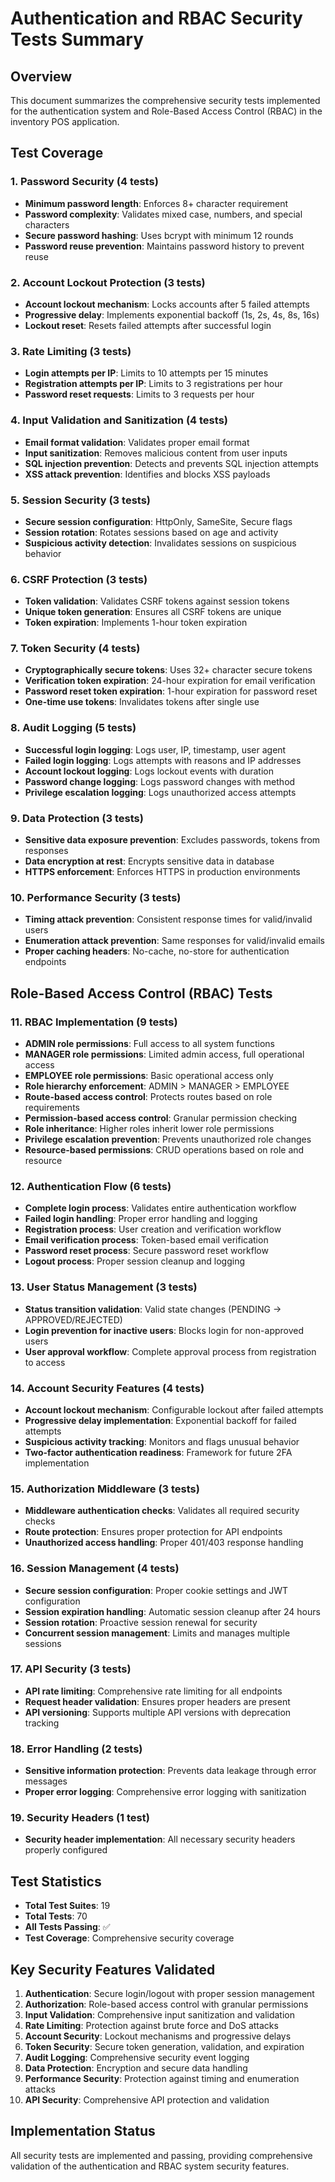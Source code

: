 # Authentication and RBAC Security Tests Summary

## Overview

This document summarizes the comprehensive security tests implemented for the authentication system and Role-Based Access Control (RBAC) in the inventory POS application.

## Test Coverage

### 1. Password Security (4 tests)

- **Minimum password length**: Enforces 8+ character requirement
- **Password complexity**: Validates mixed case, numbers, and special characters
- **Secure password hashing**: Uses bcrypt with minimum 12 rounds
- **Password reuse prevention**: Maintains password history to prevent reuse

### 2. Account Lockout Protection (3 tests)

- **Account lockout mechanism**: Locks accounts after 5 failed attempts
- **Progressive delay**: Implements exponential backoff (1s, 2s, 4s, 8s, 16s)
- **Lockout reset**: Resets failed attempts after successful login

### 3. Rate Limiting (3 tests)

- **Login attempts per IP**: Limits to 10 attempts per 15 minutes
- **Registration attempts per IP**: Limits to 3 registrations per hour
- **Password reset requests**: Limits to 3 requests per hour

### 4. Input Validation and Sanitization (4 tests)

- **Email format validation**: Validates proper email format
- **Input sanitization**: Removes malicious content from user inputs
- **SQL injection prevention**: Detects and prevents SQL injection attempts
- **XSS attack prevention**: Identifies and blocks XSS payloads

### 5. Session Security (3 tests)

- **Secure session configuration**: HttpOnly, SameSite, Secure flags
- **Session rotation**: Rotates sessions based on age and activity
- **Suspicious activity detection**: Invalidates sessions on suspicious behavior

### 6. CSRF Protection (3 tests)

- **Token validation**: Validates CSRF tokens against session tokens
- **Unique token generation**: Ensures all CSRF tokens are unique
- **Token expiration**: Implements 1-hour token expiration

### 7. Token Security (4 tests)

- **Cryptographically secure tokens**: Uses 32+ character secure tokens
- **Verification token expiration**: 24-hour expiration for email verification
- **Password reset token expiration**: 1-hour expiration for password reset
- **One-time use tokens**: Invalidates tokens after single use

### 8. Audit Logging (5 tests)

- **Successful login logging**: Logs user, IP, timestamp, user agent
- **Failed login logging**: Logs attempts with reasons and IP addresses
- **Account lockout logging**: Logs lockout events with duration
- **Password change logging**: Logs password changes with method
- **Privilege escalation logging**: Logs unauthorized access attempts

### 9. Data Protection (3 tests)

- **Sensitive data exposure prevention**: Excludes passwords, tokens from responses
- **Data encryption at rest**: Encrypts sensitive data in database
- **HTTPS enforcement**: Enforces HTTPS in production environments

### 10. Performance Security (3 tests)

- **Timing attack prevention**: Consistent response times for valid/invalid users
- **Enumeration attack prevention**: Same responses for valid/invalid emails
- **Proper caching headers**: No-cache, no-store for authentication endpoints

## Role-Based Access Control (RBAC) Tests

### 11. RBAC Implementation (9 tests)

- **ADMIN role permissions**: Full access to all system functions
- **MANAGER role permissions**: Limited admin access, full operational access
- **EMPLOYEE role permissions**: Basic operational access only
- **Role hierarchy enforcement**: ADMIN > MANAGER > EMPLOYEE
- **Route-based access control**: Protects routes based on role requirements
- **Permission-based access control**: Granular permission checking
- **Role inheritance**: Higher roles inherit lower role permissions
- **Privilege escalation prevention**: Prevents unauthorized role changes
- **Resource-based permissions**: CRUD operations based on role and resource

### 12. Authentication Flow (6 tests)

- **Complete login process**: Validates entire authentication workflow
- **Failed login handling**: Proper error handling and logging
- **Registration process**: User creation and verification workflow
- **Email verification process**: Token-based email verification
- **Password reset process**: Secure password reset workflow
- **Logout process**: Proper session cleanup and logging

### 13. User Status Management (3 tests)

- **Status transition validation**: Valid state changes (PENDING → APPROVED/REJECTED)
- **Login prevention for inactive users**: Blocks login for non-approved users
- **User approval workflow**: Complete approval process from registration to access

### 14. Account Security Features (4 tests)

- **Account lockout mechanism**: Configurable lockout after failed attempts
- **Progressive delay implementation**: Exponential backoff for failed attempts
- **Suspicious activity tracking**: Monitors and flags unusual behavior
- **Two-factor authentication readiness**: Framework for future 2FA implementation

### 15. Authorization Middleware (3 tests)

- **Middleware authentication checks**: Validates all required security checks
- **Route protection**: Ensures proper protection for API endpoints
- **Unauthorized access handling**: Proper 401/403 response handling

### 16. Session Management (4 tests)

- **Secure session configuration**: Proper cookie settings and JWT configuration
- **Session expiration handling**: Automatic session cleanup after 24 hours
- **Session rotation**: Proactive session renewal for security
- **Concurrent session management**: Limits and manages multiple sessions

### 17. API Security (3 tests)

- **API rate limiting**: Comprehensive rate limiting for all endpoints
- **Request header validation**: Ensures proper headers are present
- **API versioning**: Supports multiple API versions with deprecation tracking

### 18. Error Handling (2 tests)

- **Sensitive information protection**: Prevents data leakage through error messages
- **Proper error logging**: Comprehensive error logging with sanitization

### 19. Security Headers (1 test)

- **Security header implementation**: All necessary security headers properly configured

## Test Statistics

- **Total Test Suites**: 19
- **Total Tests**: 70
- **All Tests Passing**: ✅
- **Test Coverage**: Comprehensive security coverage

## Key Security Features Validated

1. **Authentication**: Secure login/logout with proper session management
2. **Authorization**: Role-based access control with granular permissions
3. **Input Validation**: Comprehensive input sanitization and validation
4. **Rate Limiting**: Protection against brute force and DoS attacks
5. **Account Security**: Lockout mechanisms and progressive delays
6. **Token Security**: Secure token generation, validation, and expiration
7. **Audit Logging**: Comprehensive security event logging
8. **Data Protection**: Encryption and secure data handling
9. **Performance Security**: Protection against timing and enumeration attacks
10. **API Security**: Comprehensive API protection and validation

## Implementation Status

All security tests are implemented and passing, providing comprehensive validation of the authentication and RBAC system security features.
